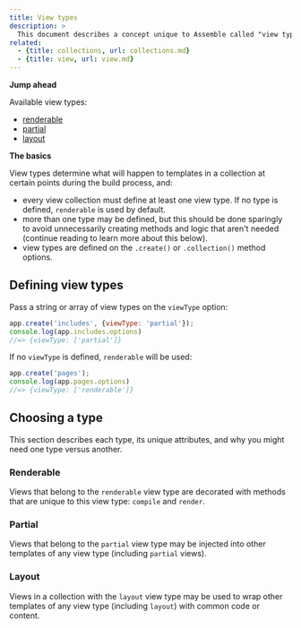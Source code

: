 ```yaml
---
title: View types
description: >
  This document describes a concept unique to Assemble called "view types". View types give Assemble, and the user, a way of controlling the behavior and features expected for a given view.
related: 
  - {title: collections, url: collections.md}
  - {title: view, url: view.md}
---
```


**Jump ahead**

Available view types:

- [renderable](#renderable)
- [partial](#partial)
- [layout](#layout)

**The basics**

View types determine what will happen to templates in a collection at certain points during the build process, and:

- every view collection must define at least one view type. If no type is defined, `renderable` is used by default.
- more than one type may be defined, but this should be done sparingly to avoid unnecessarily creating methods and logic that aren't needed (continue reading to learn more about this below).
- view types are defined on the `.create()` or `.collection()` method options.

## Defining view types

Pass a string or array of view types on the `viewType` option:

```js
app.create('includes', {viewType: 'partial'});
console.log(app.includes.options)
//=> {viewType: ['partial']}
```

If no `viewType` is defined, `renderable` will be used:

```js
app.create('pages');
console.log(app.pages.options)
//=> {viewType: ['renderable']}
```

## Choosing a type

This section describes each type, its unique attributes, and why you might need one type versus another.

### Renderable

Views that belong to the `renderable` view type are decorated with methods that are unique to this view type: `compile` and `render`. 

### Partial

Views that belong to the `partial` view type may be injected into other templates of any view type (including `partial` views).

### Layout

Views in a collection with the `layout` view type may be used to wrap other templates of any view type (including `layout`) with common code or content.